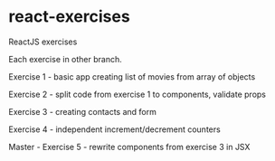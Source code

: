 # react-exercises
ReactJS exercises

Each exercise in other branch.

Exercise 1 - basic app creating list of movies from array of objects

Exercise 2 - split code from exercise 1 to components, validate props

Exercise 3 - creating contacts and form

Exercise 4 - independent increment/decrement counters

Master - Exercise 5 - rewrite components from exercise 3 in JSX
